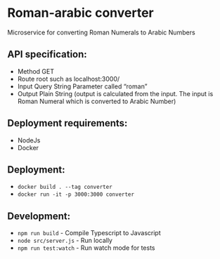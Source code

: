 # Roman-arabic converter

Microservice for converting Roman Numerals to Arabic Numbers


## API specification:

- Method GET
- Route root such as localhost:3000/
- Input Query String Parameter called “roman”
- Output Plain String (output is calculated from the input. The input is Roman Numeral which is converted to Arabic Number)


## Deployment requirements:

- NodeJs
- Docker


## Deployment:

- `docker build . --tag converter`
- `docker run -it -p 3000:3000 converter`


## Development:

- `npm run build` - Compile Typescript to Javascript
- `node src/server.js` - Run locally
- `npm run test:watch` - Run watch mode for tests
